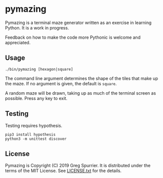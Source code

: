 pymazing
========
Pymazing is a terminal maze generator written as an exercise in learning
Python. It is a work in progress.

Feedback on how to make the code more Pythonic is welcome and appreciated.

## Usage
````
./bin/pymazing [hexagon|square]
````

The command line argument determines the shape of the tiles that make
up the maze. If no argument is given, the default is `square`.

A random maze will be drawn, taking up as much of the terminal screen
as possible. Press any key to exit.

## Testing
Testing requires hypothesis.

````
pip3 install hypothesis
python3 -m unittest discover
````

## License
Pymazing is Copyright (C) 2019 Greg Spurrier. It is distributed under the terms
of the MIT License. See [LICENSE.txt](LICENSE.txt) for the details.

